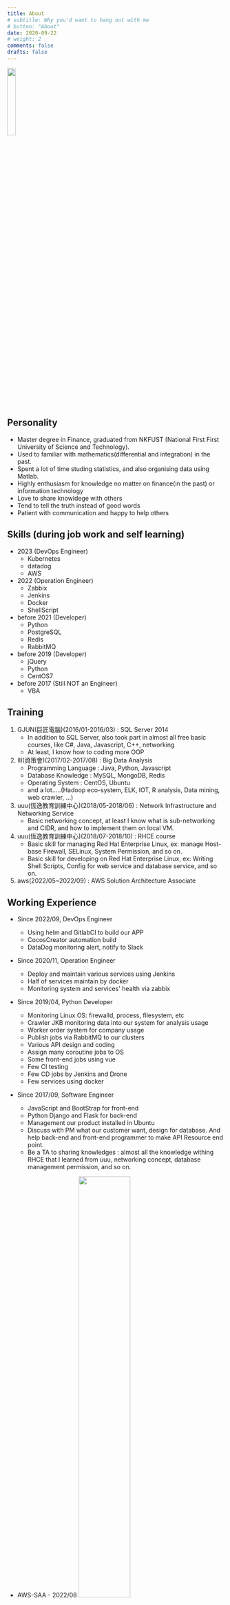 ```yaml
---
title: About
# subtitle: Why you'd want to hang out with me
# button: "About"
date: 2020-09-22
# weight: 2
comments: false
drafts: false
---
```


<!--more-->

<img src="/images/tony.jpg" width="20%">


## Personality

- Master degree in Finance, graduated from NKFUST (National First First University of Science and Technology).
- Used to familiar with mathematics(differential and integration) in the past.
- Spent a lot of time studing statistics, and also organising data using Matlab.
- Highly enthusiasm for knowledge no matter on finance(in the past) or information technology
- Love to share knowldege with others
- Tend to tell the truth instead of good words
- Patient with communication and happy to help others


## Skills (during job work and self learning)

- 2023 (DevOps Engineer)
    - Kubernetes
    - datadog
    - AWS
- 2022 (Operation Engineer)
    - Zabbix
    - Jenkins
    - Docker
    - ShellScript
- before 2021 (Developer)
    - Python
    - PostgreSQL
    - Redis
    - RabbitMQ
- before 2019 (Developer)
    - jQuery
    - Python
    - CentOS7
- before 2017 (Still NOT an Engineer)
    - VBA


## Training

1. GJUN(巨匠電腦)(2016/01-2016/03) : SQL Server 2014
    - In addition to SQL Server, also took part in almost all free basic courses, like C#, Java, Javascript, C++, networking
    - At least, I know how to coding more OOP
2. III(資策會)(2017/02-2017/08) : Big Data Analysis
    - Programming Language : Java, Python, Javascript
    - Database Knowledge : MySQL, MongoDB, Redis
    - Operating System : CentOS, Ubuntu
    - and a lot.....(Hadoop eco-system, ELK, IOT, R analysis, Data mining, web crawler, ...)
3. uuu(恆逸教育訓練中心)(2018/05-2018/06) : Network Infrastructure and Networking Service
    - Basic networking concept, at least I know what is sub-networking and CIDR, and how to implement them on local VM.
4. uuu(恆逸教育訓練中心)(2018/07-2018/10) : RHCE course
    - Basic skill for managing Red Hat Enterprise Linux, ex: manage Host-base Firewall, SELinux, System Permission, and so on.
    - Basic skill for developing on Red Hat Enterprise Linux, ex: Writing Shell Scripts, Config for web service and database service, and so on.
5. aws(2022/05~2022/09) : AWS Solution Architecture Associate


## Working Experience

- Since 2022/09, DevOps Engineer
    - Using helm and GitlabCI to build our APP
    - CocosCreator automation build
    - DataDog monitoring alert, notify to Slack
- Since 2020/11, Operation Engineer
    - Deploy and maintain various services using Jenkins
    - Half of services maintain by docker
    - Monitoring system and services' health via zabbix
- Since 2019/04, Python Developer
    - Monitoring Linux OS: firewalld, process, filesystem, etc
    - Crawler JKB monitoring data into our system for analysis usage
    - Worker order system for company usage
    - Publish jobs via RabbitMQ to our clusters
    - Various API design and coding
    - Assign many coroutine jobs to OS
    - Some front-end jobs using vue
    - Few CI testing
    - Few CD jobs by Jenkins and Drone
    - Few services using docker
- Since 2017/09, Software Engineer
    - JavaScript and BootStrap for front-end
    - Python Django and Flask for back-end
    - Management our product installed in Ubuntu
    - Discuss with PM what our customer want, design for database. And help back-end and front-end programmer to make API Resource end point.
    - Be a TA to sharing knowledges : almost all the knowledge withing RHCE that I learned from uuu, networking concept, database management permission, and so on.


- AWS-SAA - 2022/08
    <img src="/images/tony-SAA.png" width="50%">
- RedHat-RHCE - 2018/12
    <img src="/images/tony-RHCE.png" width="50%">
- RedHat-RHCSA - 2018/11
    <img src="/images/tony-RHCSA.png" width="50%">
